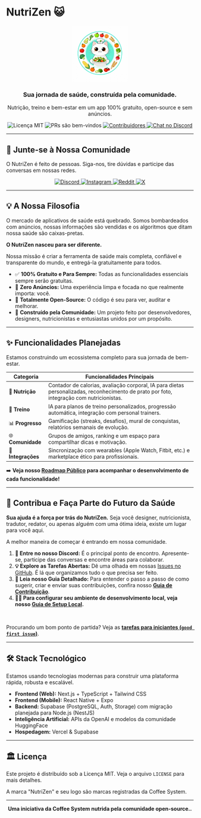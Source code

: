 # NutriZen 😺

<p align="center">
  <img src="https://raw.githubusercontent.com/Coffee-System/nutrizen/main/src/logo_nutrizen.jpg" alt="NutriZen Logo" width="150"/>
</p>

<h3 align="center">Sua jornada de saúde, construída pela comunidade.</h3>

<p align="center">
  Nutrição, treino e bem-estar em um app 100% gratuito, open-source e sem anúncios.
</p>

<p align="center">
    <img src="https://img.shields.io/badge/license-MIT-blue.svg" alt="Licença MIT">
    <img src="https://img.shields.io/badge/PRs-welcome-brightgreen.svg" alt="PRs são bem-vindos">
    <a href="https://github.com/Coffee-System/nutrizen/graphs/contributors">
        <img src="https://img.shields.io/github/contributors/Coffee-System/nutrizen.svg" alt="Contribuidores">
    </a>
    <a href="https://discord.gg/VpmkEKMa7D">
        <img src="https://img.shields.io/discord/1418265631987466254?color=7289DA&label=Discord&logo=discord&logoColor=white" alt="Chat no Discord">
    </a>
</p>

---

## 💬 Junte-se à Nossa Comunidade

O NutriZen é feito de pessoas. Siga-nos, tire dúvidas e participe das conversas em nossas redes.

<p align="center">
  <a href="https://discord.gg/VpmkEKMa7D">
    <img src="https://img.shields.io/badge/-7289DA?style=for-the-badge&logo=discord&logoColor=white" alt="Discord">
  </a>
  <a href="[https://www.instagram.com/nutrizenappofficial/]">
    <img src="https://img.shields.io/badge/-E4405F?style=for-the-badge&logo=instagram&logoColor=white" alt="Instagram">
  </a>
  <a href="[https://www.reddit.com/r/NutrizenApp]">
    <img src="https://img.shields.io/badge/-FF4500?style=for-the-badge&logo=reddit&logoColor=white" alt="Reddit">
  </a>
  <a href="[https://x.com/nutrizenapp]">
    <img src="https://img.shields.io/badge/-000000?style=for-the-badge&logo=X&logoColor=white" alt="X">
  </a>
</p>

---

## 💡 A Nossa Filosofia

O mercado de aplicativos de saúde está quebrado. Somos bombardeados com anúncios, nossas informações são vendidas e os algoritmos que ditam nossa saúde são caixas-pretas.

**O NutriZen nasceu para ser diferente.**

Nossa missão é criar a ferramenta de saúde mais completa, confiável e transparente do mundo, e entregá-la gratuitamente para todos.

* ✅ **100% Gratuito e Para Sempre:** Todas as funcionalidades essenciais sempre serão gratuitas.
* 📢 **Zero Anúncios:** Uma experiência limpa e focada no que realmente importa: você.
* 📖 **Totalmente Open-Source:** O código é seu para ver, auditar e melhorar.
* 🤝 **Construído pela Comunidade:** Um projeto feito por desenvolvedores, designers, nutricionistas e entusiastas unidos por um propósito.

---

## ✨ Funcionalidades Planejadas

Estamos construindo um ecossistema completo para sua jornada de bem-estar.

| Categoria | Funcionalidades Principais |
|---|---|
| 🥗 **Nutrição** | Contador de calorias, avaliação corporal, IA para dietas personalizadas, reconhecimento de prato por foto, integração com nutricionistas. |
| 💪 **Treino** | IA para planos de treino personalizados, progressão automática, integração com personal trainers. |
| 📊 **Progresso** | Gamificação (streaks, desafios), mural de conquistas, relatórios semanais de evolução. |
| 🌐 **Comunidade** | Grupos de amigos, ranking e um espaço para compartilhar dicas e motivação. |
| 🔗 **Integrações** | Sincronização com wearables (Apple Watch, Fitbit, etc.) e marketplace ético para profissionais. |

➡️ **Veja nosso [Roadmap Público](https://github.com/orgs/Coffee-System/projects/1/views/1) para acompanhar o desenvolvimento de cada funcionalidade!**

---

## 🚀 Contribua e Faça Parte do Futuro da Saúde

**Sua ajuda é a força por trás do NutriZen.** Seja você designer, nutricionista, tradutor, redator, ou apenas alguém com uma ótima ideia, existe um lugar para você aqui.

A melhor maneira de começar é entrando em nossa comunidade.

1.  **💬 Entre no nosso Discord:** É o principal ponto de encontro. Apresente-se, participe das conversas e encontre áreas para colaborar.
2.  **💡 Explore as Tarefas Abertas:** Dê uma olhada em nossas [Issues no GitHub](https://github.com/Coffee-System/nutrizen/issues). É lá que organizamos tudo o que precisa ser feito.
3.  **📖 Leia nosso Guia Detalhado:** Para entender o passo a passo de como sugerir, criar e enviar suas contribuições, confira nosso [**Guia de Contribuição**](CONTRIBUTING.md).
4.  **👨‍💻 Para configurar seu ambiente de desenvolvimento local, veja nosso [Guia de Setup Local](DEVELOPMENT.md).**
  
<br>

Procurando um bom ponto de partida? Veja as [**tarefas para iniciantes (`good first issue`)**](https://github.com/Coffee-System/nutrizen/labels/good%20first%20issue).

---


## 🛠️ Stack Tecnológico

Estamos usando tecnologias modernas para construir uma plataforma rápida, robusta e escalável.

* **Frontend (Web):** Next.js + TypeScript + Tailwind CSS
* **Frontend (Mobile):** React Native + Expo
* **Backend:** Supabase (PostgreSQL, Auth, Storage) com migração planejada para Node.js (NestJS)
* **Inteligência Artificial:** APIs da OpenAI e modelos da comunidade HuggingFace
* **Hospedagem:** Vercel & Supabase

---

## 🏛️ Licença

Este projeto é distribuído sob a Licença MIT. Veja o arquivo `LICENSE` para mais detalhes.

A marca "NutriZen" e seu logo são marcas registradas da Coffee System.

---

<p align="center">
  <strong>Uma iniciativa da Coffee System nutrida pela comunidade open-source..</strong>
</p>
